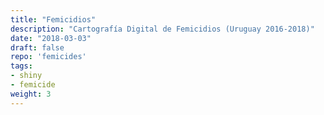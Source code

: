 ```yaml
---
title: "Femicidios"
description: "Cartografía Digital de Femicidios (Uruguay 2016-2018)"
date: "2018-03-03"
draft: false
repo: 'femicides'
tags:
- shiny
- femicide
weight: 3
---
```

